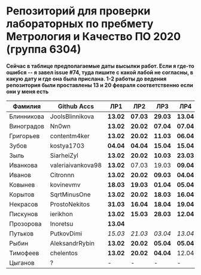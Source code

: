 # Репозиторий для проверки лабораторных по пребмету Метрология и Качество ПО 2020 (группа 6304)

**Сейчас в таблице предполагаемые даты высылки работ. Если я где-то ошибся -- я завел issue #74, туда пишите с какой лабой не согласны, в какую дату и где она была прислана. 1-2 работы до ведения репозитория были проставлены 13 и 20 февраля соответственно если они у меня есть**

| Фамилия    |   Github Accs     |   ЛР1   |   ЛР2   |   ЛР3   |   ЛР4   |   ЛР5   |   ЛР6   |
| ---------- | ----------------- | ------- | ------- | ------- | ------- | ------- | ------- |
| Блинникова | JoolsBlinnikova   |**13.02**|**07.03**|**29.03**|**13.04**|**25.03**|**13.04**|
| Виноградов | Nn0wn             |**13.02**|**20.02**|**07.04**|**07.04**|**07.04**|**07.04**|
| Григорьев  | contentm4ker      |**13.02**|**20.02**|**11.03**|**06.04**|**22.03**|**30.03**|
| Зубов      | kostya1703        |**04.04**|**04.04**|**15.04**|**15.04**|**16.04**|**16.04**|
| Зыль       | SiarheiZyl        |**13.02**|**20.02**|**10.03**|**23.03**|**26.03**|**30.03**|
| Иванкова   | valeriaivankova98 |**13.02**|  07.03  |  19.03  |**09.04**|**21.03**|  04.04  |
| Иванов     | Citronnn          |**13.02**|**20.02**|**09.03**|**04.04**|**18.03**|**25.03**|
| Ковынев    | kovinevmv         |**18.03**|**19.03**|**01.04**|**05.04**|**01.04**|**01.04**|
| Корытов    | SqrtMinusOne      |**13.02**|**20.02**|**18.03**|**16.04**|**29.03**|**30.03**|
| Некрасов   | ProstoNekitos     |**31.03**|**16.04**|**18.04**|**19.04**|**15.04**|**15.04**|
| Пискунов   | ierikhon          |**13.02**|**15.03**|**28.03**|**12.04**|**28.03**|**05.04**|
| Прозорова  | Inoretsu          |**13.04**|         |         |         |**19.04**|**19.04**|
| Путьков    | PutkovDimi        | *15.03* | *21.03* | *03.04* | *13.04* | *03.04* | *03.04* |
| Рыбин      | AleksandrRybin    |**13.02**|**20.02**|**05.04**|**05.04**|**07.04**|**12.04**|
| Тимофеев   | chelentos         |**13.02**|**20.02**|**04.04**|  12.04  |**18.04**|**18.04**|
| Цыганов    |       ?           |    -    |    -    |    -    |    -    |    -    |    -    |
